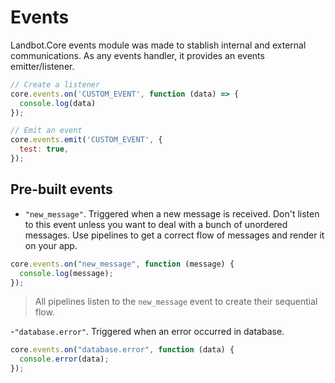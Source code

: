 # Events

Landbot.Core events module was made to stablish internal and external communications. As any events handler, it provides an events emitter/listener.

```javascript
// Create a listener
core.events.on('CUSTOM_EVENT', function (data) => {
  console.log(data)
});

// Emit an event
core.events.emit('CUSTOM_EVENT', {
  test: true,
});
```

## Pre-built events

- `"new_message"`. Triggered when a new message is received. Don't listen to this event unless you want to deal with a bunch of unordered messages. Use pipelines to get a correct flow of messages and render it on your app.

```javascript
core.events.on("new_message", function (message) {
  console.log(message);
});
```

> All pipelines listen to the `new_message` event to create their sequential flow.

-`"database.error"`. Triggered when an error occurred in database.

```javascript
core.events.on("database.error", function (data) {
  console.error(data);
});
```
